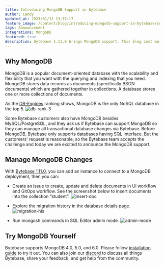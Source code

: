 ```yaml
---
title: Introducing MongoDB Support in Bytebase
author: Candy
updated_at: 2023/01/12 13:37:17
feature_image: /content/blog/introducing-mongodb-support-in-bytebase/cover.webp
tags: Announcement
integrations: MongoDB
featured: true
description: Bytebase 1.11.0 brings MongoDB support. This blog post walks you through managing MongoDB with Bytebase.
---
```


## Why MongoDB

MongoDB is a popular document-oriented database with the scalability and flexibility that you want with the querying and indexing that you need. MongoDB stores data records as documents (specifically BSON documents) which are gathered together in collections. A database stores one or more collections of documents.

As the [DB-Engines](https://db-engines.com/en/ranking) ranking shows, MongoDB is the only NoSQL database in the top 5.
![db-rank-3](/content/blog/introducing-mongodb-support-in-bytebase/db-rank-3.webp)

Some Bytebase customers also have MongoDB besides MySQL/PostgreSQL, and they ask us if Bytebase can support MongoDB so they can manage all transactional database changes via Bytebase. Before MongoDB, Bytebase only supports databases having SQL interface. But the customers' request is reasonable, so the Bytebase team accepts the challenge and today we are excited to announce the MongoDB support.

## Manage MongoDB Changes

With [Bytebase 1.11.0](https://www.bytebase.com/changelog/bytebase-1-11-0), you can add an instance to connect to a MongoDB deployment, then you can:

- Create an issue to create, update and delete documents in UI workflow and GitOps workflow. See the screenshot below to insert documents into the collection “student”.
  ![insert-doc](/content/blog/introducing-mongodb-support-in-bytebase/insert-doc.webp)

- Explore the migration history in the database details page.
  ![migration-his](/content/blog/introducing-mongodb-support-in-bytebase/migration-his.webp)

- Run mongosh commands in SQL Editor admin mode.
  ![admin-mode](/content/blog/introducing-mongodb-support-in-bytebase/admin-mode.webp)

## Try MongoDB Yourself

Bytebase supports MongoDB 4.0, 5.0, and 6.0. Please follow [installation guide](https://docs.bytebase.com/get-started/deploy-with-docker) to try it out. You can also join our [discord](https://discord.gg/huyw7gRsyA) to discuss all things Bytebase, share your feedback, and get help from the community.
